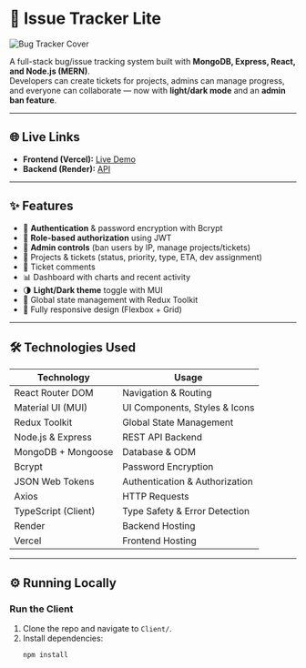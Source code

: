 # 🐞 Issue Tracker Lite

![Bug Tracker Cover](https://www.softwaresuggest.com/blog/wp-content/uploads/2019/08/s-blog-3-01.jpg)

A full-stack bug/issue tracking system built with **MongoDB, Express, React, and Node.js (MERN)**.  
Developers can create tickets for projects, admins can manage progress, and everyone can collaborate — now with **light/dark mode** and an **admin ban feature**.

---

## 🌐 Live Links
- **Frontend (Vercel):** [Live Demo](https://issue-tracker-lite-weld.vercel.app/)
- **Backend (Render):** [API](https://issue-tracker-lite-1.onrender.com)

---

## ✨ Features
- 🔐 **Authentication** & password encryption with Bcrypt
- 🔑 **Role-based authorization** using JWT
- 👤 **Admin controls** (ban users by IP, manage projects/tickets)
- 🧾 Projects & tickets (status, priority, type, ETA, dev assignment)
- 💬 Ticket comments
- 📊 Dashboard with charts and recent activity
- 🌗 **Light/Dark theme** toggle with MUI
- 🧰 Global state management with Redux Toolkit
- 📱 Fully responsive design (Flexbox + Grid)

---

## 🛠️ Technologies Used
| Technology         | Usage                                |
|--------------------|--------------------------------------|
| React Router DOM   | Navigation & Routing                 |
| Material UI (MUI)  | UI Components, Styles & Icons        |
| Redux Toolkit      | Global State Management              |
| Node.js & Express  | REST API Backend                     |
| MongoDB + Mongoose | Database & ODM                       |
| Bcrypt             | Password Encryption                  |
| JSON Web Tokens    | Authentication & Authorization       |
| Axios              | HTTP Requests                        |
| TypeScript (Client)| Type Safety & Error Detection        |
| Render             | Backend Hosting                      |
| Vercel             | Frontend Hosting                     |

---

## ⚙️ Running Locally

### Run the Client
1. Clone the repo and navigate to `Client/`.
2. Install dependencies:
   ```bash
   npm install
